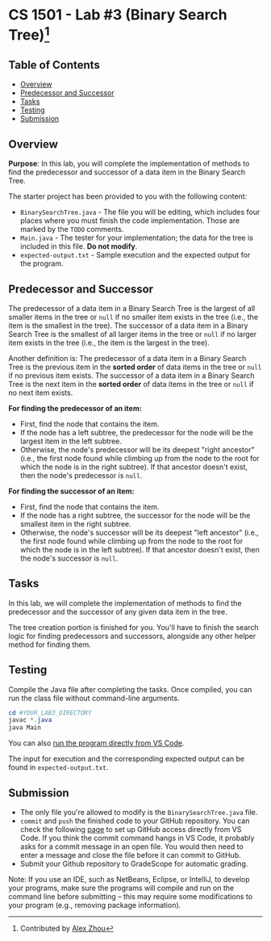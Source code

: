 # CS 1501 - Lab #3 (Binary Search Tree)[^1]

## Table of Contents

- [Overview](#overview)
- [Predecessor and Successor](#predecessor-and-successor)
- [Tasks](#tasks)
- [Testing](#testing)
- [Submission](#submission)

## Overview

 __Purpose__: In this lab, you will complete the implementation of methods to find the predecessor and successor of a data item in the Binary Search Tree.
 
 The starter project has been provided to you with the following content:

- `BinarySearchTree.java` - The file you will be editing, which includes four places where you must finish the code implementation. Those are marked by the `TODO` comments.
- `Main.java` - The tester for your implementation; the data for the tree is included in this file. __Do not modify__.
- `expected-output.txt` - Sample execution and the expected output for the program.

## Predecessor and Successor

The predecessor of a data item in a Binary Search Tree is the largest of all smaller items in the tree or `null` if no smaller item exists in the tree (i.e., the item is the smallest in the tree).
The successor of a data item in a Binary Search Tree is the smallest of all larger items in the tree or `null` if no larger item exists in the tree (i.e., the item is the largest in the tree).

Another definition is:
The predecessor of a data item in a Binary Search Tree is the previous item in the **sorted order** of data items in the tree or `null` if no previous item exists.
The successor of a data item in a Binary Search Tree is the next item in the **sorted order** of data items in the tree or `null` if no next item exists.

__For finding the predecessor of an item:__

- First, find the node that contains the item.
- If the node has a left subtree, the predecessor for the node will be the largest item in the left subtree.
- Otherwise, the node's predecessor will be its deepest "right ancestor" (i.e., the first node found while climbing up from the node to the root for which the node is in the right subtree). If that ancestor doesn't exist, then the node's predecessor is `null`.

__For finding the successor of an item:__

- First, find the node that contains the item.
- If the node has a right subtree, the successor for the node will be the smallest item in the right subtree.
- Otherwise, the node's successor will be its deepest "left ancestor" (i.e., the first node found while climbing up from the node to the root for which the node is in the left subtree). If that ancestor doesn't exist, then the node's successor is `null`.

## Tasks

In this lab, we will complete the implementation of methods to find the predecessor and the successor of any given data item in the tree.

The tree creation portion is finished for you. You'll have to finish the search logic for finding predecessors and successors, alongside any other helper method for finding them.

## Testing

Compile the Java file after completing the tasks. Once compiled, you can run the class file without command-line arguments.

``` powershell
cd #YOUR_LAB3_DIRECTORY
javac *.java 
java Main
```
You can also [run the program directly from VS Code](https://code.visualstudio.com/docs/java/java-tutorial). 

The input for execution and the corresponding expected output can be found in `expected-output.txt`.

## Submission

- The only file you're allowed to modify is the `BinarySearchTree.java` file.
- `commit` and `push` the finished code to your GitHub repository. You can check the following [page](https://code.visualstudio.com/docs/sourcecontrol/github) to set up GitHub access directly from VS Code. If you think the commit command hangs in VS Code, it probably asks for a commit message in an open file. You would then need to enter a message and close the file before it can commit to GitHub.
- Submit your Github repository to GradeScope for automatic grading.
  
Note: If you use an IDE, such as NetBeans, Eclipse, or IntelliJ, to develop your programs, make sure the programs will compile and run on the command line before submitting – this may require some modifications to your program (e.g., removing package information).
[^1]: Contributed by [Alex Zhou](https://github.com/yuz727)
